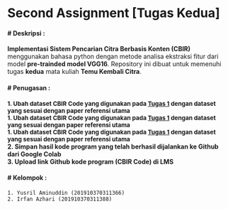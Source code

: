 # Second Assignment [Tugas Kedua]
#### **# Deskripsi** :

**Implementasi Sistem Pencarian Citra Berbasis Konten (CBIR)** menggunakan bahasa python dengan metode analisa ekstraksi fitur dari model **pre-trainded model VGG16**. Repository ini dibuat untuk memenuhi tugas **kedua** mata kuliah **Temu Kembali Citra**.

#### **# Penugasan** :

**<div style="font-size: 10pt">1. Ubah dataset CBIR Code yang digunakan pada [Tugas 1](https://github.com/rasvanjaya21/content-based-image-retrieval/tree/first-assignment) dengan dataset yang sesuai dengan paper referensi utama**</div>
**<div style="font-size: 10pt">1. Ubah dataset CBIR Code yang digunakan pada [Tugas 1](https://github.com/rasvanjaya21/content-based-image-retrieval/tree/first-assignment) dengan dataset yang sesuai dengan paper referensi utama**</div>**<div style="font-size: 10pt">1. Ubah dataset CBIR Code yang digunakan pada [Tugas 1](https://github.com/rasvanjaya21/content-based-image-retrieval/tree/first-assignment) dengan dataset yang sesuai dengan paper referensi utama**</div>
**2. Simpan hasil kode program yang telah berhasil dijalankan ke Github dari Google Colab**</br>
**3. Upload link Github kode program (CBIR Code) di LMS**

#### **# Kelompok** :

```1. Yusril Aminuddin (201910370311366)```  
```2. Irfan Azhari (201910370311388)```  